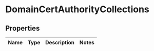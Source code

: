 
# DomainCertAuthorityCollections

## Properties
Name | Type | Description | Notes
------------ | ------------- | ------------- | -------------



